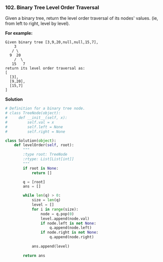 ### 102. Binary Tree Level Order Traversal

Given a binary tree, return the level order traversal of its nodes' values. (ie, from left to right, level by level).

**For example:**
```
Given binary tree [3,9,20,null,null,15,7],
    3
   / \
  9  20
    /  \
   15   7
return its level order traversal as:
[
  [3],
  [9,20],
  [15,7]
]
```

**Solution**
```Python
# Definition for a binary tree node.
# class TreeNode(object):
#     def __init__(self, x):
#         self.val = x
#         self.left = None
#         self.right = None

class Solution(object):
    def levelOrder(self, root):
        """
        :type root: TreeNode
        :rtype: List[List[int]]
        """
        if root is None:
            return []

        q = [root]
        ans = []

        while len(q) > 0:
            size = len(q)
            level = []
            for i in range(size):
                node = q.pop(0)
                level.append(node.val)
                if node.left is not None:
                    q.append(node.left)
                if node.right is not None:
                    q.append(node.right)
            
            ans.append(level)
        
        return ans
```